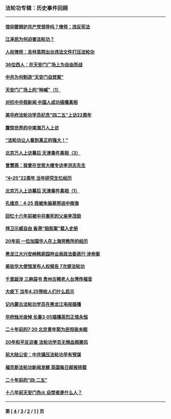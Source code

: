 ### 法轮功专辑：历史事件回顾
---
#### [信仰要拥护共产党领导吗？律师：违反宪法](../../pages/nf5793/n14061325.md?10110430) 
#### [江泽民为何迫害法轮功？](../../pages/nf5793/n13876324.md?10110430) 
#### [人权律师：吉林高院出台违法文件打压法轮功](../../pages/nf5793/n13825665.md?10110430) 
#### [36位西人：在天安门广场上为自由而战](../../pages/nf5793/n13390029.md?10110430) 
#### [中共为何制造“天安门自焚案”](../../pages/nf5793/n13183270.md?10110430) 
#### [天安门广场上的“呐喊”（1）](../../pages/nf5793/n13105277.md?10110430) 
#### [对抗中共假新闻 中国人成功插播真相](../../pages/nf5793/n12910618.md?10110430) 
#### [美华府法轮功学员纪念“四二五”上访22周年](../../pages/nf5793/n12904445.md?10110430) 
#### [震惊世界的中南海万人上访](../../pages/nf5793/n12903976.md?10110430) 
#### [“法轮功让人看到真正的强大！”](../../pages/nf5793/n12903195.md?10110430) 
#### [北京万人上访幕后 天津事件真相（3）](../../pages/nf5793/n12902807.md?10110430) 
#### [曾慧燕：我曾在世贸大楼专访李洪志先生](../../pages/nf5793/n12898729.md?10110430) 
#### [“4•25”22周年 当年研究生忆经历](../../pages/nf5793/n12894152.md?10110430) 
#### [北京万人上访幕后 天津事件真相（1）](../../pages/nf5793/n12885174.md?10110430) 
#### [孔维京：4·25 我被朱镕基带进中南海](../../pages/nf5793/n12864987.md?10110430) 
#### [回忆十六年前被中共害死的父亲李茂勋](../../pages/nf5793/n12880270.md?10110430) 
#### [捍卫示威自由 香港“阻街案”载入史册](../../pages/nf5793/n12811245.md?10110430) 
#### [20年前 一位加国华人在上海劳教所的经历](../../pages/nf5793/n12707932.md?10110430) 
#### [黑龙江大兴安岭韩家园林业局政法委恶行 涉命案](../../pages/nf5793/n12622815.md?10110430) 
#### [美驻华大使馆发布人权报告 7次提法轮功](../../pages/nf5793/n12520541.md?10110430) 
#### [千里跋涉 三麻袋书 贵州古稀老人台湾传福音](../../pages/nf5793/n12198750.md?10110430) 
#### [大疫下 当年4.25带给人们什么启示](../../pages/nf5793/n12058565.md?10110430) 
#### [记内蒙古法轮功学员在黑龙江电视插播](../../pages/nf5793/n11699194.md?10110430) 
#### [华府烛光夜悼 长春3·05插播英烈正信永恒](../../pages/nf5793/n11397432.md?10110430) 
#### [二十年前的7·20 北京青年郭为民彻夜未眠](../../pages/nf5793/n11354195.md?10110430) 
#### [20年和平反迫害 法轮功学员无惧血雨腥风](../../pages/nf5793/n11348279.md?10110430) 
#### [前大陆公安：中共镇压法轮功早有预谋](../../pages/nf5793/n11352168.md?10110430) 
#### [福克斯法轮功新闻发酵  英国每日邮报转载](../../pages/nf5793/n11285952.md?10110430) 
#### [二十年前的“四·二五”](../../pages/nf5793/n11207639.md?10110430) 
#### [十八年前天安门伪火 自焚者是什么人？](../../pages/nf5793/n10996556.md?10110430) 

---
#### 第 [ [4](./4.md?10110430) / [3](./3.md?10110430) / [2](./2.md?10110430) / [1](./1.md?10110430) ] 页

